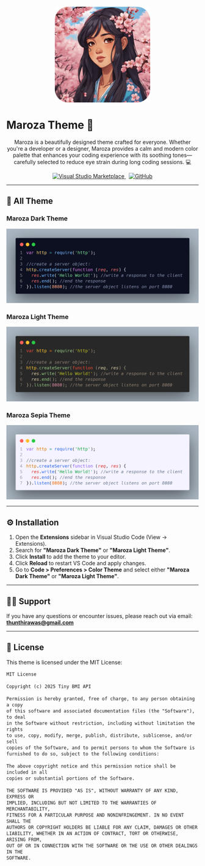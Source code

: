 <p align="center">
  <img src="/image/maroza.png" alt="Maroza Icon" width="250" height="250" />
</p>

# Maroza Theme 🌸

<p align="center">
  Maroza is a beautifully designed theme crafted for everyone. Whether you're a developer or a designer, Maroza provides a calm and modern color palette that enhances your coding experience with its soothing tones—carefully selected to reduce eye strain during long coding sessions. 💻
</p>

<p align="center">
  <a href="https://marketplace.visualstudio.com/items?itemName=thirawat27.maroza-theme">
    <img src="https://badgen.net/badge/icon/visualstudio?icon=visualstudio&label" alt="Visual Studio Marketplace" />
  </a>
  &nbsp;
  <a href="https://github.com/thirawat27">
    <img src="https://badgen.net/badge/icon/github?icon=github&label" alt="GitHub" />
  </a>
</p>

---

## 🎨 All Theme

### Maroza Dark Theme

<p align="center">
  <img src="/image/code.png" alt="Preview of Maroza Dark Theme" />
</p>

### Maroza Light Theme

<p align="center">
  <img src="/image/code1.png" alt="Preview of Maroza Light Theme" />
</p>

### Maroza Sepia Theme

<p align="center">
  <img src="/image/code2.png" alt="Preview of Maroza Sepia Theme" />
</p>

---

## ⚙️ Installation

1. Open the **Extensions** sidebar in Visual Studio Code (View → Extensions).  
2. Search for **"Maroza Dark Theme"** or **"Maroza Light Theme"**.  
3. Click **Install** to add the theme to your editor.  
4. Click **Reload** to restart VS Code and apply changes.  
5. Go to **Code > Preferences > Color Theme** and select either **"Maroza Dark Theme"** or **"Maroza Light Theme"**.

---

## 🙋‍♂️ Support

If you have any questions or encounter issues, please reach out via email:  
**thunthirawas@gmail.com**

---

## 📄 License

This theme is licensed under the MIT License:


```
MIT License

Copyright (c) 2025 Tiny BMI API

Permission is hereby granted, free of charge, to any person obtaining a copy
of this software and associated documentation files (the "Software"), to deal
in the Software without restriction, including without limitation the rights
to use, copy, modify, merge, publish, distribute, sublicense, and/or sell
copies of the Software, and to permit persons to whom the Software is
furnished to do so, subject to the following conditions:

The above copyright notice and this permission notice shall be included in all
copies or substantial portions of the Software.

THE SOFTWARE IS PROVIDED "AS IS", WITHOUT WARRANTY OF ANY KIND, EXPRESS OR
IMPLIED, INCLUDING BUT NOT LIMITED TO THE WARRANTIES OF MERCHANTABILITY,
FITNESS FOR A PARTICULAR PURPOSE AND NONINFRINGEMENT. IN NO EVENT SHALL THE
AUTHORS OR COPYRIGHT HOLDERS BE LIABLE FOR ANY CLAIM, DAMAGES OR OTHER
LIABILITY, WHETHER IN AN ACTION OF CONTRACT, TORT OR OTHERWISE, ARISING FROM,
OUT OF OR IN CONNECTION WITH THE SOFTWARE OR THE USE OR OTHER DEALINGS IN THE
SOFTWARE.
```